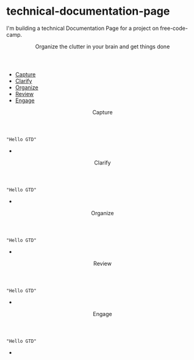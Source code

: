 # technical-documentation-page
I'm building a technical Documentation Page for a project on free-code-camp. 

<!DOCTYPE html>

<html>

<nav id="navbar">

<header>Organize the clutter in your brain and get things done</header>

<ul>
  
  <li><a class="nav-link" href="#Capture">Capture</a></li>
  <li><a class="nav-link" href="#Clarify">Clarify</a></li>
  <li><a class="nav-link" href="#Organize">Organize</a></li>
  <li><a class="nav-link" href="#Review">Review</a></li>
  <li><a class="nav-link" href="#Engage">Engage</a></li>
  
</ul>
    
</nav>

<main id="main-doc">

  <section class="main-section" id="Capture"><header>Capture</header>

<p>
  <code>"Hello GTD"</code>
  </p>
 <p> 
 <ul>
  <li></li>
  </ul> 
</p>
<section class="main-section" id="Clarify"><header>Clarify</header>
<p>
  <code>"Hello GTD"</code>
  </p>
 <p> 
 <ul>
  <li></li>
  </ul> 
</p>
<section class="main-section" id="Organize"><header>Organize</header>
<p>
  <code>"Hello GTD"</code>
  </p>
 <p> 
 <ul>
  <li></li>
  </ul> 
</p>
<section class="main-section" id=<"Review"><header>Review</header>
<p>
  <code>"Hello GTD"</code>
  </p>
 <p> 
 <ul>
  <li></li>
  </ul> 
</p>
<section class="main-section" id="Engage"><header>Engage</header>
<p>
  <code>"Hello GTD"</code>
  </p>
 <p> 
 <ul>
  <li></li>
  </ul> 
</p>
    </main>

  </html>
<!-- CSS stylesheet to link to CSS.
  <link rel="stylesheet" href="styles.css"> 

I did not add the CSS code. I may need to create a seperate repository for that. 
-->
